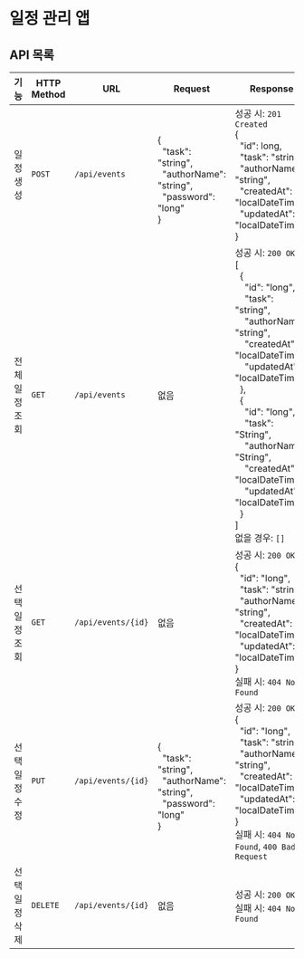 # 일정 관리 앱

## API 목록

| 기능 | HTTP Method | URL | Request                                                                                                                | Response                                                                                                                                                                                                                                                                                                                                                                                                                                                                                                                                                                                                                                 |
|------|------------|-----|------------------------------------------------------------------------------------------------------------------------|------------------------------------------------------------------------------------------------------------------------------------------------------------------------------------------------------------------------------------------------------------------------------------------------------------------------------------------------------------------------------------------------------------------------------------------------------------------------------------------------------------------------------------------------------------------------------------------------------------------------------------------|
| 일정 생성 | `POST` | `/api/events` | <br>{<br>&nbsp;&nbsp;"task": "string", <br>&nbsp;&nbsp;"authorName": "string", <br>&nbsp;&nbsp;"password": "long"<br>} | 성공 시: `201 Created`<br>{<br>&nbsp;&nbsp;"id": long, <br>&nbsp;&nbsp;"task": "string", <br>&nbsp;&nbsp;"authorName": "string", <br>&nbsp;&nbsp;"createdAt": "localDateTime", <br>&nbsp;&nbsp;"updatedAt": "localDateTime"<br>}                                                                                                                                                                                                                                                                                                                                                                                                            |
| 전체 일정 조회 | `GET` | `/api/events` | 없음                                                                                                                     | 성공 시: `200 OK`<br>[<br>&nbsp;&nbsp;{<br>&nbsp;&nbsp;&nbsp;&nbsp;"id": "long", <br>&nbsp;&nbsp;&nbsp;&nbsp;"task": "string", <br>&nbsp;&nbsp;&nbsp;&nbsp;"authorName": "string", <br>&nbsp;&nbsp;&nbsp;&nbsp;"createdAt": "localDateTime", <br>&nbsp;&nbsp;&nbsp;&nbsp;"updatedAt": "localDateTime"<br>&nbsp;&nbsp;},<br>&nbsp;&nbsp;{<br>&nbsp;&nbsp;&nbsp;&nbsp;"id": "long", <br>&nbsp;&nbsp;&nbsp;&nbsp;"task": "String", <br>&nbsp;&nbsp;&nbsp;&nbsp;"authorName": "String", <br>&nbsp;&nbsp;&nbsp;&nbsp;"createdAt": "localDateTime", <br>&nbsp;&nbsp;&nbsp;&nbsp;"updatedAt": "localDateTime"<br>&nbsp;&nbsp;}<br>]<br>없을 경우: `[]` |
| 선택 일정 조회 | `GET` | `/api/events/{id}` | 없음                                                                                                                     | 성공 시: `200 OK`<br>{<br>&nbsp;&nbsp;"id": "long", <br>&nbsp;&nbsp;"task": "string", <br>&nbsp;&nbsp;"authorName": "string", <br>&nbsp;&nbsp;"createdAt": "localDateTime", <br>&nbsp;&nbsp;"updatedAt": "localDateTime"<br>}<br>실패 시: `404 Not Found`                                                                                                                                                                                                                                                                                                                                                                                      |
| 선택 일정 수정 | `PUT` | `/api/events/{id}` | <br>{<br>&nbsp;&nbsp;"task": "string", <br>&nbsp;&nbsp;"authorName": "string", <br>&nbsp;&nbsp;"password": "long"<br>} | 성공 시: `200 OK`<br>{<br>&nbsp;&nbsp;"id": "long", <br>&nbsp;&nbsp;"task": "string", <br>&nbsp;&nbsp;"authorName": "string", <br>&nbsp;&nbsp;"createdAt": "localDateTime", <br>&nbsp;&nbsp;"updatedAt": "localDateTime"<br>}<br>실패 시: `404 Not Found`, `400 Bad Request`                                                                                                                                                                                                                                                                                                                                                       |
| 선택 일정 삭제 | `DELETE` | `/api/events/{id}` | 없음                                                                                                                     | 성공 시: `200 OK`<br>실패 시: `404 Not Found`                                                                                                                                                                                                                                                                                                                                                                                                                                                                                                                                                                                                  |
